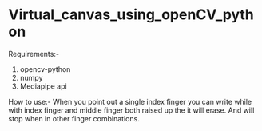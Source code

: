 # Virtual_canvas_using_openCV_python

Requirements:-
1. opencv-python
2. numpy
3. Mediapipe api


How to use:-
When you point out a single index finger you can write while with index finger and middle finger both raised up the it will erase. And will stop when in other finger combinations. 

